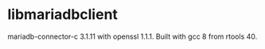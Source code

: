 # libmariadbclient

mariadb-connector-c 3.1.11 with openssl 1.1.1. Built with gcc 8 from rtools 40.
